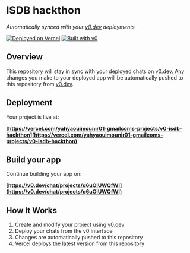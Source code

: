 # ISDB hackthon

*Automatically synced with your [v0.dev](https://v0.dev) deployments*

[![Deployed on Vercel](https://img.shields.io/badge/Deployed%20on-Vercel-black?style=for-the-badge&logo=vercel)](https://vercel.com/yahyaouimounir01-gmailcoms-projects/v0-isdb-hackthon)
[![Built with v0](https://img.shields.io/badge/Built%20with-v0.dev-black?style=for-the-badge)](https://v0.dev/chat/projects/q6uOlUWQfWl)

## Overview

This repository will stay in sync with your deployed chats on [v0.dev](https://v0.dev).
Any changes you make to your deployed app will be automatically pushed to this repository from [v0.dev](https://v0.dev).

## Deployment

Your project is live at:

**[https://vercel.com/yahyaouimounir01-gmailcoms-projects/v0-isdb-hackthon](https://vercel.com/yahyaouimounir01-gmailcoms-projects/v0-isdb-hackthon)**

## Build your app

Continue building your app on:

**[https://v0.dev/chat/projects/q6uOlUWQfWl](https://v0.dev/chat/projects/q6uOlUWQfWl)**

## How It Works

1. Create and modify your project using [v0.dev](https://v0.dev)
2. Deploy your chats from the v0 interface
3. Changes are automatically pushed to this repository
4. Vercel deploys the latest version from this repository